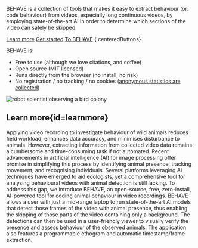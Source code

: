 BEHAVE is a collection of tools that makes it easy to extract behaviour (or: code behaviour) from videos, especially long continuous videos, by employing state-of-the-art AI in order to determine which sections of the video can safely be skipped. 

[Learn more](#learnmore)
[Get started](help/quickstart.html)
[To BEHAVE](app/index.html)
{.centeredButtons}

BEHAVE is:

- Free to use (although we love citations, and coffee)
- Open source (MIT licensed)
- Runs directly from the browser (no install, no risk)
- No registration / no tracking / no cookies ([anonymous statistics are collected](anonymous-statistics.html))

![robot scientist observing a bird colony]($(BASEDIR)/assets/robot-scientist.webp)

## Learn more{id=learnmore}

Applying video recording to investigate behaviour of wild animals reduces field workload, enhances data accuracy, and minimises disturbance to animals. However, extracting information from collected video data remains a cumbersome and time-consuming task if not automated. Recent advancements in artificial intelligence (AI) for image processing offer promise in simplifying this process by identifying animal presence, tracking movement, and recognising individuals. Several platforms leveraging AI techniques have emerged to aid ecologists, yet a comprehensive tool for analysing behavioural videos with animal detection is still lacking. To address this gap, we introduce BEHAVE, an open-source, free, zero-install, AI-powered tool for coding animal behaviour in video recordings. BEHAVE allows a user with just a mid-range laptop to run state-of-the-art AI models that detect those frames of the video with animal presence, thus enabling the skipping of those parts of the video containing only a background. The detections can then be used in a user-friendly viewer to visually verify the presence and assess behaviour of the observed animals. The application also features a programmable ethogram and automatic timestamp/frame extraction.

